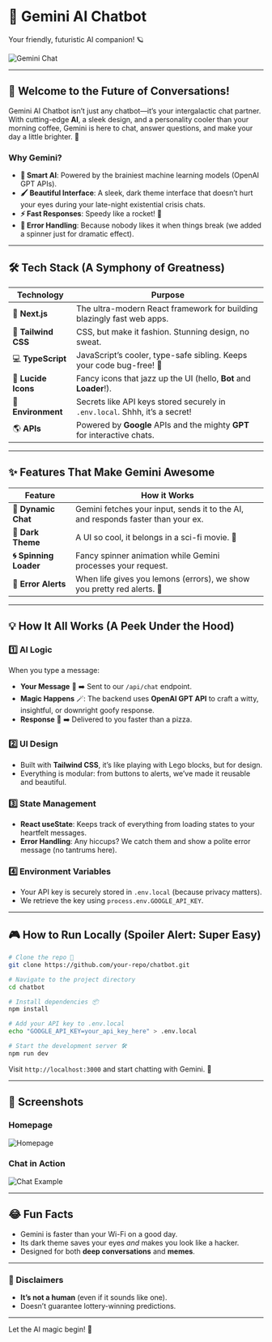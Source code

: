 # **🤖 Gemini AI Chatbot**  
Your friendly, futuristic AI companion! 🪐  

![Gemini Chat](https://via.placeholder.com/1000x400?text=Gemini+AI+Chatbot+-+Let%27s+Talk!)  

---

## **🌌 Welcome to the Future of Conversations!**  

Gemini AI Chatbot isn’t just any chatbot—it’s your intergalactic chat partner. With cutting-edge **AI**, a sleek design, and a personality cooler than your morning coffee, Gemini is here to chat, answer questions, and make your day a little brighter. 🌟

### **Why Gemini?**  
- **🧠 Smart AI**: Powered by the brainiest machine learning models (OpenAI GPT APIs).  
- **🖌️ Beautiful Interface**: A sleek, dark theme interface that doesn’t hurt your eyes during your late-night existential crisis chats.  
- **⚡ Fast Responses**: Speedy like a rocket! 🚀  
- **🎉 Error Handling**: Because nobody likes it when things break (we added a spinner just for dramatic effect).  

---

## **🛠️ Tech Stack (A Symphony of Greatness)**  

| **Technology**       | **Purpose**                                                                 |
|-----------------------|-----------------------------------------------------------------------------|
| 🦄 **Next.js**        | The ultra-modern React framework for building blazingly fast web apps.     |
| 🎨 **Tailwind CSS**   | CSS, but make it fashion. Stunning design, no sweat.                       |
| 💻 **TypeScript**     | JavaScript’s cooler, type-safe sibling. Keeps your code bug-free! 🐛         |
| 🤖 **Lucide Icons**   | Fancy icons that jazz up the UI (hello, **Bot** and **Loader**!).           |
| 🔑 **Environment**    | Secrets like API keys stored securely in `.env.local`. Shhh, it’s a secret!|
| 🌎 **APIs**           | Powered by **Google** APIs and the mighty **GPT** for interactive chats.   |

---

## **✨ Features That Make Gemini Awesome**  

| **Feature**             | **How it Works**                                                                 |
|--------------------------|----------------------------------------------------------------------------------|
| **🚀 Dynamic Chat**       | Gemini fetches your input, sends it to the AI, and responds faster than your ex. |
| **🌙 Dark Theme**         | A UI so cool, it belongs in a sci-fi movie. 🌌                                   |
| **🌀 Spinning Loader**    | Fancy spinner animation while Gemini processes your request.                    |
| **🔔 Error Alerts**       | When life gives you lemons (errors), we show you pretty red alerts. 🍋           |

---

## **💡 How It All Works (A Peek Under the Hood)**  

### 1️⃣ **AI Logic**  
When you type a message:  
- **Your Message** 📝 ➡️ Sent to our `/api/chat` endpoint.  
- **Magic Happens** 🪄: The backend uses **OpenAI GPT API** to craft a witty, insightful, or downright goofy response.  
- **Response** 💬 ➡️ Delivered to you faster than a pizza.  

### 2️⃣ **UI Design**  
- Built with **Tailwind CSS**, it’s like playing with Lego blocks, but for design.  
- Everything is modular: from buttons to alerts, we’ve made it reusable and beautiful.  

### 3️⃣ **State Management**  
- **React useState**: Keeps track of everything from loading states to your heartfelt messages.  
- **Error Handling**: Any hiccups? We catch them and show a polite error message (no tantrums here).  

### 4️⃣ **Environment Variables**  
- Your API key is securely stored in `.env.local` (because privacy matters).  
- We retrieve the key using `process.env.GOOGLE_API_KEY`.  

---

## **🎮 How to Run Locally (Spoiler Alert: Super Easy)**  

```bash
# Clone the repo 🚀
git clone https://github.com/your-repo/chatbot.git

# Navigate to the project directory
cd chatbot

# Install dependencies 📦
npm install

# Add your API key to .env.local
echo "GOOGLE_API_KEY=your_api_key_here" > .env.local

# Start the development server 🛠️
npm run dev
```

Visit `http://localhost:3000` and start chatting with Gemini. 💬  

---

## **📸 Screenshots**  

### **Homepage**  
![Homepage](https://via.placeholder.com/800x400?text=Gemini+Chatbot+Homepage+-+Beautiful+UI)

### **Chat in Action**  
![Chat Example](https://via.placeholder.com/800x400?text=Real-time+AI+Chat+Magic)

---

## **😂 Fun Facts**  

- Gemini is faster than your Wi-Fi on a good day.  
- Its dark theme saves your eyes *and* makes you look like a hacker.  
- Designed for both **deep conversations** and **memes**.  

---

### **🚨 Disclaimers**  
- **It’s not a human** (even if it sounds like one).  
- Doesn’t guarantee lottery-winning predictions.  

---

Let the AI magic begin! 💫